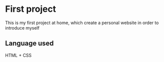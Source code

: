 # First project
This is my first project at home, which create a personal website in order to introduce myself
## Language used
HTML + CSS
